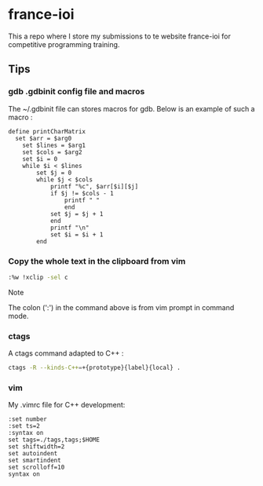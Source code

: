 # france-ioi
This a repo where I store my submissions to te website france-ioi for competitive programming training.

## Tips
### gdb .gdbinit config file and macros
The ~/.gdbinit file can stores macros for gdb. Below is an example of such a macro :
```gdbinit
define printCharMatrix 
  set $arr = $arg0
	set $lines = $arg1
	set $cols = $arg2
	set $i = 0
	while $i < $lines
		set $j = 0
		while $j < $cols
			printf "%c", $arr[$i][$j]
			if $j != $cols - 1
				printf " "
				end
			set $j = $j + 1
			end
			printf "\n"
			set $i = $i + 1
		end
```

### Copy the whole text in the clipboard from vim
```bash
:%w !xclip -sel c
```
> [!NOTE]
> The colon (':') in the command above is from vim prompt in command mode.

### ctags
A ctags command adapted to C++ :
```bash
ctags -R --kinds-C++=+{prototype}{label}{local} .
```

### vim
My .vimrc file for C++ development:
```vimrc
:set number
:set ts=2
:syntax on
set tags=./tags,tags;$HOME
set shiftwidth=2   
set autoindent    
set smartindent   
set scrolloff=10   
syntax on 

```
